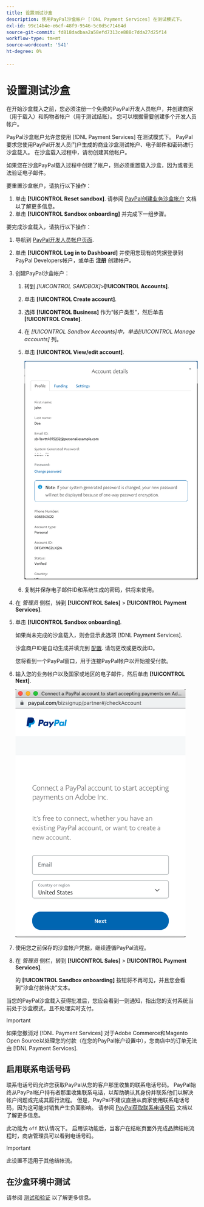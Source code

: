 ```yaml
---
title: 设置测试沙盒
description: 使用PayPal沙盒帐户 [!DNL Payment Services] 在测试模式下。
exl-id: 99c14b4e-e6cf-48f9-9546-5c0d5c71464d
source-git-commit: fd818dadbaa2a58efd7313ce888c7dda27d25f14
workflow-type: tm+mt
source-wordcount: '541'
ht-degree: 0%

---
```


# 设置测试沙盒

在开始沙盒载入之前，您必须注册一个免费的PayPal开发人员帐户，并创建商家（用于载入）和购物者帐户（用于测试结账）。 您可以根据需要创建多个开发人员帐户。

PayPal沙盒帐户允许您使用 [!DNL Payment Services] 在测试模式下。 PayPal要求您使用PayPal开发人员门户生成的商业沙盒测试帐户、电子邮件和密码进行沙盒载入。 在沙盒载入过程中，请勿创建其他帐户。

如果您在沙盒PayPal载入过程中创建了帐户，则必须重置载入沙盒，因为或者无法验证电子邮件。

要重置沙盒帐户，请执行以下操作：

1. 单击 **[!UICONTROL Reset sandbox]**. 请参阅 [PayPal创建业务沙盒帐户](https://developer.paypal.com/docs/api-basics/sandbox/accounts/#create-a-business-sandbox-account) 文档以了解更多信息。
1. 单击 **[!UICONTROL Sandbox onboarding]** 并完成下一组步骤。

要完成沙盒载入，请执行以下操作：

1. 导航到 [PayPal开发人员帐户页面](https://developer.paypal.com/developer/accounts/).
1. 单击 **[!UICONTROL Log in to Dashboard]** 并使用您现有的凭据登录到PayPal Developers帐户，或单击 **注册** 创建帐户。
1. 创建PayPal沙盒帐户：
   1. 转到 _[!UICONTROL SANDBOX]_>**[!UICONTROL Accounts]**.
   1. 单击 **[!UICONTROL Create account]**.
   1. 选择 **[!UICONTROL Business]** 作为“帐户类型”，然后单击 **[!UICONTROL Create]**.
   1. 在 _[!UICONTROL Sandbox Accounts]_中，单击_[!UICONTROL Manage accounts]_ 列。
   1. 单击 **[!UICONTROL View/edit account]**.

      ![PayPal — 查看/编辑沙盒帐户](assets/onboarding-viewedit-sandbox.png)

   1. 复制并保存电子邮件ID和系统生成的密码，供将来使用。

1. 在 _管理员_ 侧栏，转到 **[!UICONTROL Sales]** > **[!UICONTROL Payment Services]**.
1. 单击 **[!UICONTROL Sandbox onboarding]**.

   如果尚未完成的沙盒载入，则会显示此选项 [!DNL Payment Services].

   沙盒商户ID是自动生成并填充到 [配置](configure-admin.md). 请勿更改或更改此ID。

   您将看到一个PayPal窗口，用于连接PayPal帐户以开始接受付款。

1. 输入您的业务帐户以及国家或地区的电子邮件，然后单击 **[!UICONTROL Next]**.

   ![PayPal — 用于支付的Connect PayPal帐户](assets/paypal-connectacct.png)

1. 使用您之前保存的沙盒帐户凭据，继续遵循PayPal流程。
1. 在 _管理员_ 侧栏，转到 **[!UICONTROL Sales]** > **[!UICONTROL Payment Services]**.

   的 **[!UICONTROL Sandbox onboarding]** 按钮将不再可见，并且您会看到“沙盒付款待决”文本。

当您的PayPal沙盒载入获得批准后，您应会看到一则通知，指出您的支付系统当前处于沙盒模式，且不处理实时支付。

>[!IMPORTANT]
>
>如果您撤消对 [!DNL Payment Services] 对于Adobe Commerce和Magento Open Source以处理您的付款（在您的PayPal帐户设置中），您商店中的订单无法由 [!DNL Payment Services].

## 启用联系电话号码

联系电话号码允许您获取PayPal从您的客户那里收集的联系电话号码。 PayPal始终从PayPal帐户持有者那里收集联系电话，以帮助确认其身份并联系他们以解决帐户问题或完成其履行流程。 但是，PayPal不建议直接从商家使用联系电话号码，因为这可能对销售产生负面影响。 请参阅 [PayPal获取联系电话号码](https://developer.paypal.com/docs/admin/checkout-settings/#get-contact-telephone-numbers) 文档以了解更多信息。

此功能为 `off` 默认情况下。 启用该功能后，当客户在结帐页面外完成品牌结帐流程时，商店管理员可以看到电话号码。

>[!IMPORTANT]
>
>此设置不适用于其他结帐流。

## 在沙盒环境中测试

请参阅 [测试和验证](test-validate.md) 以了解更多信息。
